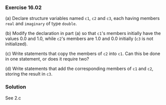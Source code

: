 ### Exercise 16.02

(a) Declare structure variables named `c1`, `c2` and `c3`, each having members
`real` and `imaginary` of type `double`.

(b) Modify the declaration in part (a) so that `c1`'s members initially have the
values 0.0 and 1.0, while `c2`'s members are 1.0 and 0.0 initially (`c3` is not
initialized).

(c) Write statements that copy the members of `c2` into `c1`. Can this be done
in one statement, or does it require two?

(d) Write statements that add the corresponding members of `c1` and `c2`,
storing the result in `c3`.

### Solution
See 2.c
